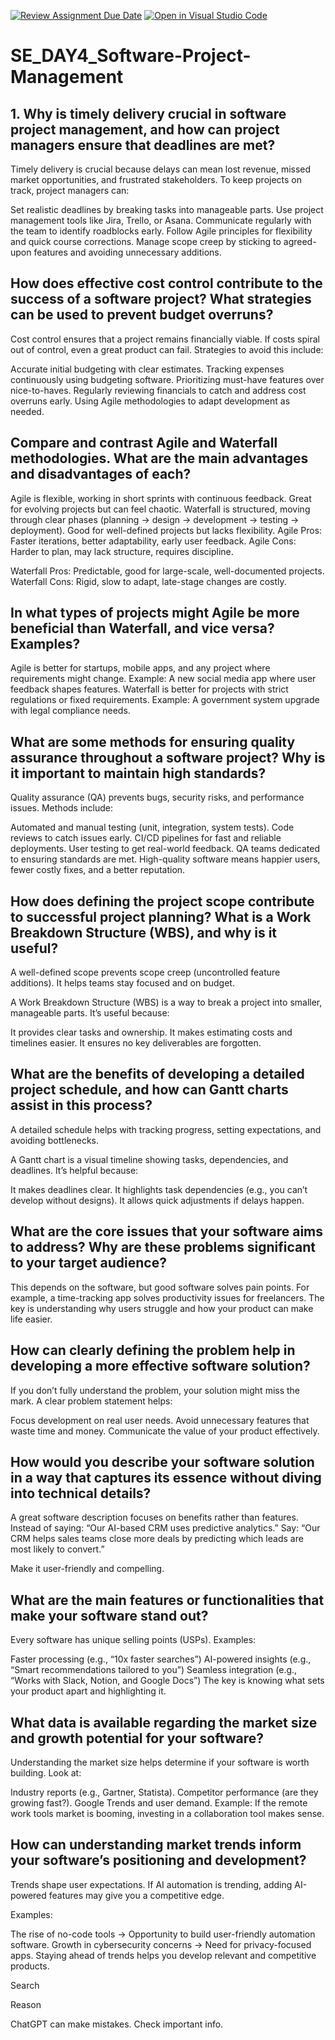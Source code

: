 [![Review Assignment Due Date](https://classroom.github.com/assets/deadline-readme-button-22041afd0340ce965d47ae6ef1cefeee28c7c493a6346c4f15d667ab976d596c.svg)](https://classroom.github.com/a/9pw6JKcu)
[![Open in Visual Studio Code](https://classroom.github.com/assets/open-in-vscode-2e0aaae1b6195c2367325f4f02e2d04e9abb55f0b24a779b69b11b9e10269abc.svg)](https://classroom.github.com/online_ide?assignment_repo_id=18801881&assignment_repo_type=AssignmentRepo)
# SE_DAY4_Software-Project-Management
## 1. Why is timely delivery crucial in software project management, and how can project managers ensure that deadlines are met?

Timely delivery is crucial because delays can mean lost revenue, missed market opportunities, and frustrated stakeholders. To keep projects on track, project managers can:

Set realistic deadlines by breaking tasks into manageable parts.
Use project management tools like Jira, Trello, or Asana.
Communicate regularly with the team to identify roadblocks early.
Follow Agile principles for flexibility and quick course corrections.
Manage scope creep by sticking to agreed-upon features and avoiding unnecessary additions.

## How does effective cost control contribute to the success of a software project? What strategies can be used to prevent budget overruns?

Cost control ensures that a project remains financially viable. If costs spiral out of control, even a great product can fail. Strategies to avoid this include:

Accurate initial budgeting with clear estimates.
Tracking expenses continuously using budgeting software.
Prioritizing must-have features over nice-to-haves.
Regularly reviewing financials to catch and address cost overruns early.
Using Agile methodologies to adapt development as needed.
## Compare and contrast Agile and Waterfall methodologies. What are the main advantages and disadvantages of each?
Agile is flexible, working in short sprints with continuous feedback. Great for evolving projects but can feel chaotic.
Waterfall is structured, moving through clear phases (planning → design → development → testing → deployment). Good for well-defined projects but lacks flexibility.
Agile Pros: Faster iterations, better adaptability, early user feedback.
Agile Cons: Harder to plan, may lack structure, requires discipline.

Waterfall Pros: Predictable, good for large-scale, well-documented projects.
Waterfall Cons: Rigid, slow to adapt, late-stage changes are costly.

## In what types of projects might Agile be more beneficial than Waterfall, and vice versa? Examples?
Agile is better for startups, mobile apps, and any project where requirements might change. Example: A new social media app where user feedback shapes features.
Waterfall is better for projects with strict regulations or fixed requirements. Example: A government system upgrade with legal compliance needs.
## What are some methods for ensuring quality assurance throughout a software project? Why is it important to maintain high standards?
Quality assurance (QA) prevents bugs, security risks, and performance issues. Methods include:

Automated and manual testing (unit, integration, system tests).
Code reviews to catch issues early.
CI/CD pipelines for fast and reliable deployments.
User testing to get real-world feedback.
QA teams dedicated to ensuring standards are met.
High-quality software means happier users, fewer costly fixes, and a better reputation.

## How does defining the project scope contribute to successful project planning? What is a Work Breakdown Structure (WBS), and why is it useful?
A well-defined scope prevents scope creep (uncontrolled feature additions). It helps teams stay focused and on budget.

A Work Breakdown Structure (WBS) is a way to break a project into smaller, manageable parts. It’s useful because:

It provides clear tasks and ownership.
It makes estimating costs and timelines easier.
It ensures no key deliverables are forgotten.
## What are the benefits of developing a detailed project schedule, and how can Gantt charts assist in this process?
A detailed schedule helps with tracking progress, setting expectations, and avoiding bottlenecks.

A Gantt chart is a visual timeline showing tasks, dependencies, and deadlines. It’s helpful because:

It makes deadlines clear.
It highlights task dependencies (e.g., you can’t develop without designs).
It allows quick adjustments if delays happen.
## What are the core issues that your software aims to address? Why are these problems significant to your target audience?
This depends on the software, but good software solves pain points. For example, a time-tracking app solves productivity issues for freelancers. The key is understanding why users struggle and how your product can make life easier.

## How can clearly defining the problem help in developing a more effective software solution?
If you don’t fully understand the problem, your solution might miss the mark. A clear problem statement helps:

Focus development on real user needs.
Avoid unnecessary features that waste time and money.
Communicate the value of your product effectively.
## How would you describe your software solution in a way that captures its essence without diving into technical details?
A great software description focuses on benefits rather than features. Instead of saying:
 “Our AI-based CRM uses predictive analytics.”
Say:
 “Our CRM helps sales teams close more deals by predicting which leads are most likely to convert.”

Make it user-friendly and compelling.

## What are the main features or functionalities that make your software stand out?
Every software has unique selling points (USPs). Examples:

Faster processing (e.g., “10x faster searches”)
AI-powered insights (e.g., “Smart recommendations tailored to you”)
Seamless integration (e.g., “Works with Slack, Notion, and Google Docs”)
The key is knowing what sets your product apart and highlighting it.

## What data is available regarding the market size and growth potential for your software?
Understanding the market size helps determine if your software is worth building. Look at:

Industry reports (e.g., Gartner, Statista).
Competitor performance (are they growing fast?).
Google Trends and user demand.
Example: If the remote work tools market is booming, investing in a collaboration tool makes sense.

## How can understanding market trends inform your software’s positioning and development?
Trends shape user expectations. If AI automation is trending, adding AI-powered features may give you a competitive edge.

Examples:

The rise of no-code tools → Opportunity to build user-friendly automation software.
Growth in cybersecurity concerns → Need for privacy-focused apps.
Staying ahead of trends helps you develop relevant and competitive products.












Search

Reason

ChatGPT can make mistakes. Check important info.